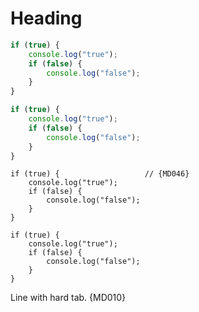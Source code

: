 # Heading

```js
if (true) {
    console.log("true");
    if (false) {
        console.log("false");
    }
}
```

```js
if (true) {
	console.log("true");
	if (false) {
		console.log("false");
	}
}
```

    if (true) {                   // {MD046}
        console.log("true");
        if (false) {
            console.log("false");
        }
    }

	if (true) {
		console.log("true");
		if (false) {
			console.log("false");
		}
	}

Line with	hard tab. {MD010}

<!-- markdownlint-configure-file {
  "no-hard-tabs": {
    "code_blocks": false
  }
} -->
